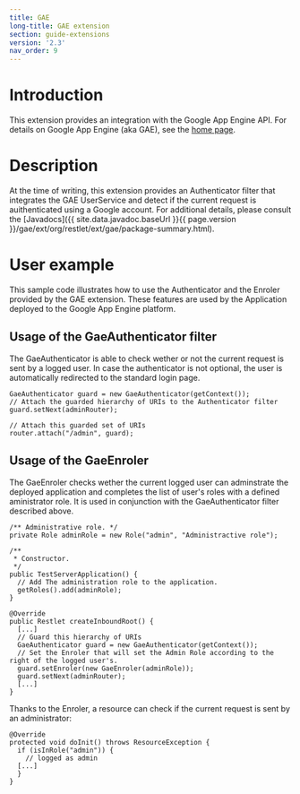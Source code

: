 ```yaml
---
title: GAE
long-title: GAE extension
section: guide-extensions
version: '2.3'
nav_order: 9
---
```

# Introduction

This extension provides an integration with the Google App Engine API.
For details on Google App Engine (aka GAE), see the [home
page](http://code.google.com/appengine/).

# Description

At the time of writing, this extension provides an Authenticator filter
that integrates the GAE UserService and detect if the current request is
auithenticated using a Google account. For additional details, please
consult the
[Javadocs]({{ site.data.javadoc.baseUrl }}{{ page.version }}/gae/ext/org/restlet/ext/gae/package-summary.html).

# User example

This sample code illustrates how to use the Authenticator and the
Enroler provided by the GAE extension. These features are used by the
Application deployed to the Google App Engine platform.

## Usage of the GaeAuthenticator filter

The GaeAuthenticator is able to check wether or not the current request
is sent by a logged user. In case the authenticator is not optional, the
user is automatically redirected to the standard login page.

<pre class="language-java"><code class="language-java">GaeAuthenticator guard = new GaeAuthenticator(getContext());
// Attach the guarded hierarchy of URIs to the Authenticator filter
guard.setNext(adminRouter);

// Attach this guarded set of URIs
router.attach("/admin", guard);
</code></pre>

## Usage of the GaeEnroler

The GaeEnroler checks wether the current logged user can adminstrate the
deployed application and completes the list of user's roles with a
defined aministrator role. It is used in conjunction with the
GaeAuthenticator filter described above.

<pre class="language-java"><code class="language-java">/** Administrative role. */
private Role adminRole = new Role("admin", "Administractive role");

/**
 * Constructor.
 */
public TestServerApplication() {
  // Add The administration role to the application.
  getRoles().add(adminRole);
}

@Override
public Restlet createInboundRoot() {
  [...]
  // Guard this hierarchy of URIs
  GaeAuthenticator guard = new GaeAuthenticator(getContext());
  // Set the Enroler that will set the Admin Role according to the right of the logged user's.
  guard.setEnroler(new GaeEnroler(adminRole));
  guard.setNext(adminRouter);
  [...]
}
</code></pre>

Thanks to the Enroler, a resource can check if the current request is
sent by an administrator:

<pre class="language-java"><code class="language-java">@Override
protected void doInit() throws ResourceException {
  if (isInRole("admin")) {
    // logged as admin
  [...]
  }
}
</code></pre>
